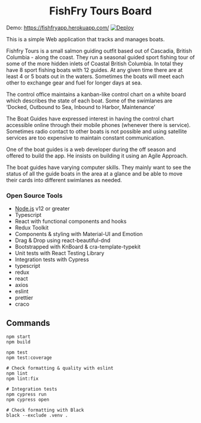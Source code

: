 <h1 align="center">FishFry Tours Board</h1>

Demo: https://fishfryapp.herokuapp.com/
[![Deploy](https://www.herokucdn.com/deploy/button.svg)](https://fishfryapp.herokuapp.com/)

This is a simple Web application that tracks and manages boats.

Fishfry Tours is a small salmon guiding outfit based out of Cascadia, British Columbia - along the coast. They run a seasonal guided sport fishing tour of some of the more hidden inlets of Coastal British Columbia. In total they have 8 sport fishing boats with 12 guides.  At any given time there are at least 4 or 5 boats out in the waters. Sometimes the boats will meet each other to exchange gear and fuel for longer days at sea. 
 
The control office maintains a kanban-like control chart on a white board which describes the state of each boat. Some of the swimlanes are ‘Docked, Outbound to Sea, Inbound to Harbor, Maintenance’ 
 
The Boat Guides have expressed interest in having the control chart accessible online through their mobile phones (whenever there is service). Sometimes radio contact to other boats is not possible and using satellite services are too expensive to maintain constant communication. 
 
One of the boat guides is a web developer during the off season and offered to build the app. He insists on building it using an Agile Approach. 
 
The boat guides have varying computer skills. They mainly want to see the status of all the guide boats in the area at a glance and be able to move their cards into different swimlanes as needed.

### Open Source Tools

- [Node.js](https://nodejs.org) v12 or greater
- Typescript
- React with functional components and hooks
- Redux Toolkit
- Components & styling with Material-UI and Emotion
- Drag & Drop using react-beautiful-dnd
- Bootstrapped with KnBoard & cra-template-typekit
- Unit tests with React Testing Library
- Integration tests with Cypress
- typescript
- redux
- react
- axios
- eslint
- prettier
- craco


## Commands

```shell
npm start
npm build

npm test
npm test:coverage

# Check formatting & quality with eslint
npm lint
npm lint:fix

# Integration tests
npm cypress run
npm cypress open

# Check formatting with Black
black --exclude .venv .
```